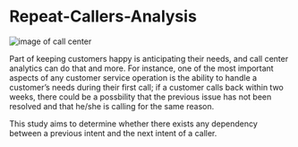 # Repeat-Callers-Analysis
![image of call center](https://github.com/ckenlam/Repeat-Callers-Analysis/blob/master/call_center.jpg?raw=true)

Part of keeping customers happy is anticipating their needs, and call center analytics can do that and more. For instance, one of the most important aspects of any customer service operation is the ability to handle a customer’s needs during their first call; if a customer calls back within two weeks, there could be a possbility that the previous issue has not been resolved and that he/she is calling for the same reason.

This study aims to determine whether there exists any dependency between a previous intent and the next intent of a caller.
